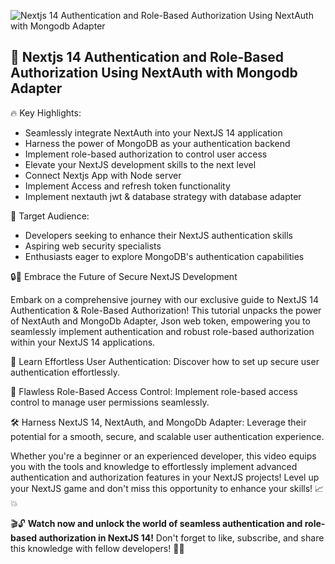 ![Nextjs 14 Authentication and Role-Based Authorization Using NextAuth with Mongodb Adapter](./nextauth-node.png)

## 🚀 Nextjs 14 Authentication and Role-Based Authorization Using NextAuth with Mongodb Adapter

🔥 Key Highlights:

- Seamlessly integrate NextAuth into your NextJS 14 application
- Harness the power of MongoDB as your authentication backend
- Implement role-based authorization to control user access
- Elevate your NextJS development skills to the next level
- Connect Nextjs App with Node server 
- Implement Access and refresh token functionality
- Implement nextauth jwt & database strategy with database adapter

🎯 Target Audience:

- Developers seeking to enhance their NextJS authentication skills
- Aspiring web security specialists
- Enthusiasts eager to explore MongoDB's authentication capabilities

🔒🚦 Embrace the Future of Secure NextJS Development

Embark on a comprehensive journey with our exclusive guide to NextJS 14 Authentication & Role-Based Authorization! This tutorial unpacks the power of NextAuth and MongoDb Adapter,  Json web token, empowering you to seamlessly implement authentication and robust role-based authorization within your NextJS 14 applications. 

🔐 Learn Effortless User Authentication:
Discover how to set up secure user authentication effortlessly.

🔑 Flawless Role-Based Access Control:
Implement role-based access control to manage user permissions seamlessly.

🛠️ Harness NextJS 14, NextAuth, and MongoDb Adapter:
Leverage their potential for a smooth, secure, and scalable user authentication experience.

Whether you're a beginner or an experienced developer, this video equips you with the tools and knowledge to effortlessly implement advanced authentication and authorization features in your NextJS projects! Level up your NextJS game and don't miss this opportunity to enhance your skills! 📈💥

🎬🔓 **Watch now and unlock the world of seamless authentication and role-based authorization in NextJS 14!** Don't forget to like, subscribe, and share this knowledge with fellow developers! 🌟🚀